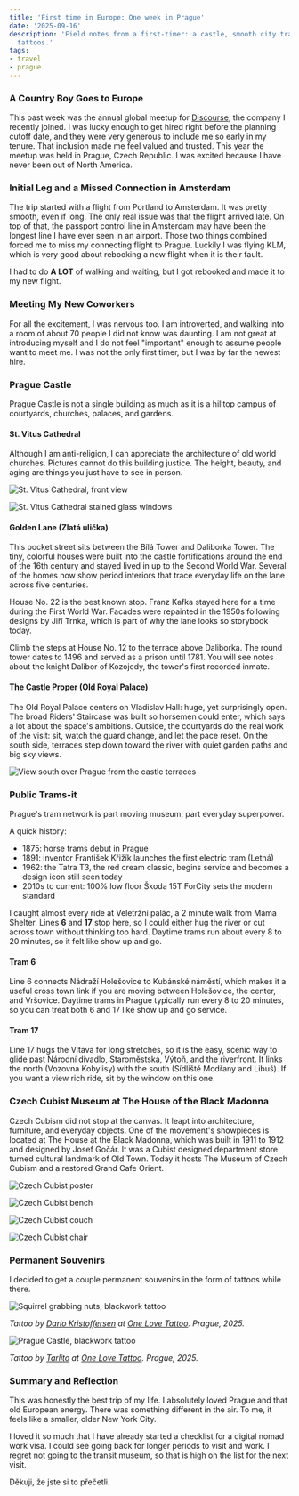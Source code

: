 ```yaml
---
title: 'First time in Europe: One week in Prague'
date: '2025-09-16'
description: 'Field notes from a first-timer: a castle, smooth city transit,  and
  tattoos.'
tags:
- travel
- prague
---
```


### A Country Boy Goes to Europe

This past week was the annual global meetup for
[Discourse](https://discourse.org), the company I recently joined. I was lucky
enough to get hired right before the planning cutoff date, and they were very
generous to include me so early in my tenure. That inclusion made me feel
valued and trusted. This year the meetup was held in Prague, Czech Republic.
I was excited because I have never been out of North America.

### Initial Leg and a Missed Connection in Amsterdam

The trip started with a flight from Portland to Amsterdam. It was pretty
smooth, even if long. The only real issue was that the flight arrived late.
On top of that, the passport control line in Amsterdam may have been the
longest line I have ever seen in an airport. Those two things combined forced
me to miss my connecting flight to Prague. Luckily I was flying KLM, which is
very good about rebooking a new flight when it is their fault.

I had to do **A LOT** of walking and waiting, but I got rebooked and made it
to my new flight.

### Meeting My New Coworkers

For all the excitement, I was nervous too. I am introverted, and walking into
a room of about 70 people I did not know was daunting. I am not great at
introducing myself and I do not feel "important" enough to assume people want
to meet me. I was not the only first timer, but I was by far the newest hire.

### Prague Castle

Prague Castle is not a single building as much as it is a hilltop campus of
courtyards, churches, palaces, and gardens.

#### St. Vitus Cathedral

Although I am anti-religion, I can appreciate the architecture of old world
churches. Pictures cannot do this building justice. The height, beauty, and
aging are things you just have to see in person.

![St. Vitus Cathedral, front view](/images/cathedral-1.jpeg)

![St. Vitus Cathedral stained glass windows](/images/cathedral-stained-glass.jpeg)

#### Golden Lane (Zlatá ulička)

This pocket street sits between the Bílá Tower and Daliborka Tower. The tiny,
colorful houses were built into the castle fortifications around the end of
the 16th century and stayed lived in up to the Second World War. Several of
the homes now show period interiors that trace everyday life on the lane
across five centuries.

House No. 22 is the best known stop. Franz Kafka stayed here for a time
during the First World War. Facades were repainted in the 1950s following
designs by Jiří Trnka, which is part of why the lane looks so storybook
today.

Climb the steps at House No. 12 to the terrace above Daliborka. The round
tower dates to 1496 and served as a prison until 1781. You will see notes
about the knight Dalibor of Kozojedy, the tower's first recorded inmate.

#### The Castle Proper (Old Royal Palace)

The Old Royal Palace centers on Vladislav Hall: huge, yet surprisingly open.
The broad Riders' Staircase was built so horsemen could enter, which says a
lot about the space's ambitions. Outside, the courtyards do the real work of
the visit: sit, watch the guard change, and let the pace reset. On the south
side, terraces step down toward the river with quiet garden paths and big sky
views.

![View south over Prague from the castle terraces](/images/view-from-castle-1.jpeg)

### Public Trams-it

Prague's tram network is part moving museum, part everyday superpower.

A quick history:
- 1875: horse trams debut in Prague
- 1891: inventor František Křižík launches the first electric tram (Letná)
- 1962: the Tatra T3, the red cream classic, begins service and becomes a
  design icon still seen today
- 2010s to current: 100% low floor Škoda 15T ForCity sets the modern standard

I caught almost every ride at Veletržní palác, a 2 minute walk from Mama
Shelter. Lines **6** and **17** stop here, so I could either hug the river or
cut across town without thinking too hard. Daytime trams run about every 8 to
20 minutes, so it felt like show up and go.

#### Tram 6

Line 6 connects Nádraží Holešovice to Kubánské náměstí, which makes it a
useful cross town link if you are moving between Holešovice, the center, and
Vršovice. Daytime trams in Prague typically run every 8 to 20 minutes, so you
can treat both 6 and 17 like show up and go service.

#### Tram 17

Line 17 hugs the Vltava for long stretches, so it is the easy, scenic way to
glide past Národní divadlo, Staroměstská, Výtoň, and the riverfront. It links
the north (Vozovna Kobylisy) with the south (Sídliště Modřany and Libuš). If
you want a view rich ride, sit by the window on this one.

### Czech Cubist Museum at The House of the Black Madonna

Czech Cubism did not stop at the canvas. It leapt into architecture,
furniture, and everyday objects. One of the movement's showpieces is located
at The House at the Black Madonna, which was built in 1911 to 1912 and
designed by Josef Gočár. It was a Cubist designed department store turned
cultural landmark of Old Town. Today it hosts The Museum of Czech Cubism and
a restored Grand Cafe Orient.

![Czech Cubist poster](/images/cubist-illustration.jpeg)

![Czech Cubist bench](/images/cubist-bench.jpeg)

![Czech Cubist couch](/images/cubist-couch.jpeg)

![Czech Cubist chair](/images/cubist-chair.jpeg)

### Permanent Souvenirs

I decided to get a couple permanent souvenirs in the form of tattoos while
there.

![Squirrel grabbing nuts, blackwork tattoo](/images/dario-squirrel.jpeg)

*Tattoo by [Dario Kristoffersen][dario-ig] at [One Love Tattoo][dario-site].
Prague, 2025.*

![Prague Castle, blackwork tattoo](/images/tarlito-praha-castle.jpeg)

*Tattoo by [Tarlito][tarlito-ig] at [One Love Tattoo][tarlito-site]. Prague,
2025.*

### Summary and Reflection

This was honestly the best trip of my life. I absolutely loved Prague and that
old European energy. There was something different in the air. To me, it feels
like a smaller, older New York City.

I loved it so much that I have already started a checklist for a digital nomad
work visa. I could see going back for longer periods to visit and work. I
regret not going to the transit museum, so that is high on the list for the
next visit.

Děkuji, že jste si to přečetli.

[tarlito-ig]: https://www.instagram.com/tarlito/
[tarlito-site]: https://www.onelovetattoo.cz/tattooers/tarlito
[dario-ig]: https://www.instagram.com/dario_kristoffersen/
[dario-site]: https://www.onelovetattoo.cz/tattooers/dario-kristoffersen

